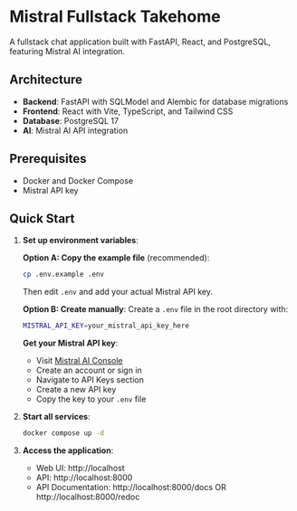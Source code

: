 # Mistral Fullstack Takehome

A fullstack chat application built with FastAPI, React, and PostgreSQL, featuring Mistral AI integration.

## Architecture

- **Backend**: FastAPI with SQLModel and Alembic for database migrations
- **Frontend**: React with Vite, TypeScript, and Tailwind CSS
- **Database**: PostgreSQL 17
- **AI**: Mistral AI API integration

## Prerequisites

- Docker and Docker Compose
- Mistral API key

## Quick Start

1. **Set up environment variables**:

   **Option A: Copy the example file** (recommended):

   ```bash
   cp .env.example .env
   ```

   Then edit `.env` and add your actual Mistral API key.

   **Option B: Create manually**:
   Create a `.env` file in the root directory with:

   ```bash
   MISTRAL_API_KEY=your_mistral_api_key_here
   ```

   **Get your Mistral API key**:

   - Visit [Mistral AI Console](https://console.mistral.ai/)
   - Create an account or sign in
   - Navigate to API Keys section
   - Create a new API key
   - Copy the key to your `.env` file

2. **Start all services**:

   ```bash
   docker compose up -d
   ```

3. **Access the application**:
   - Web UI: http://localhost
   - API: http://localhost:8000
   - API Documentation: http://localhost:8000/docs OR http://localhost:8000/redoc

